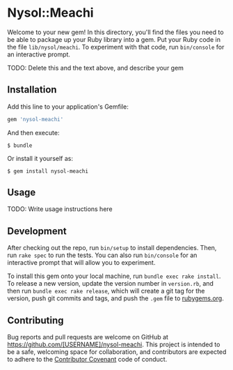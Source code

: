 # Nysol::Meachi

Welcome to your new gem! In this directory, you'll find the files you need to be able to package up your Ruby library into a gem. Put your Ruby code in the file `lib/nysol/meachi`. To experiment with that code, run `bin/console` for an interactive prompt.

TODO: Delete this and the text above, and describe your gem

## Installation

Add this line to your application's Gemfile:

```ruby
gem 'nysol-meachi'
```

And then execute:

    $ bundle

Or install it yourself as:

    $ gem install nysol-meachi

## Usage

TODO: Write usage instructions here

## Development

After checking out the repo, run `bin/setup` to install dependencies. Then, run `rake spec` to run the tests. You can also run `bin/console` for an interactive prompt that will allow you to experiment.

To install this gem onto your local machine, run `bundle exec rake install`. To release a new version, update the version number in `version.rb`, and then run `bundle exec rake release`, which will create a git tag for the version, push git commits and tags, and push the `.gem` file to [rubygems.org](https://rubygems.org).

## Contributing

Bug reports and pull requests are welcome on GitHub at https://github.com/[USERNAME]/nysol-meachi. This project is intended to be a safe, welcoming space for collaboration, and contributors are expected to adhere to the [Contributor Covenant](http://contributor-covenant.org) code of conduct.

